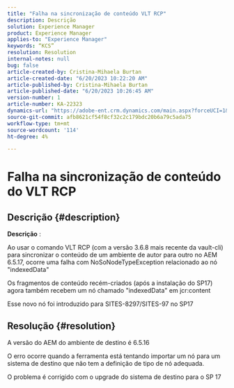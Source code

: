 ```yaml
---
title: "Falha na sincronização de conteúdo VLT RCP"
description: Descrição
solution: Experience Manager
product: Experience Manager
applies-to: "Experience Manager"
keywords: “KCS”
resolution: Resolution
internal-notes: null
bug: false
article-created-by: Cristina-Mihaela Burtan
article-created-date: "6/20/2023 10:22:20 AM"
article-published-by: Cristina-Mihaela Burtan
article-published-date: "6/20/2023 10:26:45 AM"
version-number: 1
article-number: KA-22323
dynamics-url: "https://adobe-ent.crm.dynamics.com/main.aspx?forceUCI=1&pagetype=entityrecord&etn=knowledgearticle&id=b62e9753-540f-ee11-8f6d-6045bd0063aa"
source-git-commit: afb8621cf54f8cf32c2c179bdc20b6a79c5ada75
workflow-type: tm+mt
source-wordcount: '114'
ht-degree: 4%

---
```


# Falha na sincronização de conteúdo do VLT RCP

## Descrição {#description}


<b>Descrição</b> :

Ao usar o comando VLT RCP (com a versão 3.6.8 mais recente da vault-cli) para sincronizar o conteúdo de um ambiente de autor para outro no AEM 6.5.17, ocorre uma falha com NoSoNodeTypeException relacionado ao nó &quot;indexedData&quot;

Os fragmentos de conteúdo recém-criados (após a instalação do SP17) agora também recebem um nó chamado &quot;indexedData&quot; em jcr:content

Esse novo nó foi introduzido para SITES-8297/SITES-97 no SP17


## Resolução {#resolution}


A versão do AEM do ambiente de destino é 6.5.16

O erro ocorre quando a ferramenta está tentando importar um nó para um sistema de destino que não tem a definição de tipo de nó adequada.

O problema é corrigido com o upgrade do sistema de destino para o SP 17


